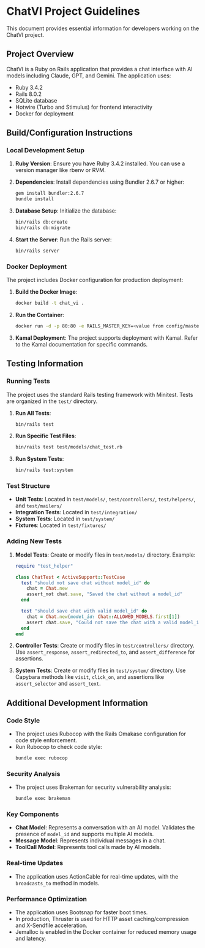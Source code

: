 # ChatVI Project Guidelines

This document provides essential information for developers working on the ChatVI project.

## Project Overview

ChatVI is a Ruby on Rails application that provides a chat interface with AI models including Claude, GPT, and Gemini. The application uses:

- Ruby 3.4.2
- Rails 8.0.2
- SQLite database
- Hotwire (Turbo and Stimulus) for frontend interactivity
- Docker for deployment

## Build/Configuration Instructions

### Local Development Setup

1. **Ruby Version**: Ensure you have Ruby 3.4.2 installed. You can use a version manager like rbenv or RVM.

2. **Dependencies**: Install dependencies using Bundler 2.6.7 or higher:
   ```bash
   gem install bundler:2.6.7
   bundle install
   ```

3. **Database Setup**: Initialize the database:
   ```bash
   bin/rails db:create
   bin/rails db:migrate
   ```

4. **Start the Server**: Run the Rails server:
   ```bash
   bin/rails server
   ```

### Docker Deployment

The project includes Docker configuration for production deployment:

1. **Build the Docker Image**:
   ```bash
   docker build -t chat_vi .
   ```

2. **Run the Container**:
   ```bash
   docker run -d -p 80:80 -e RAILS_MASTER_KEY=<value from config/master.key> --name chat_vi chat_vi
   ```

3. **Kamal Deployment**: The project supports deployment with Kamal. Refer to the Kamal documentation for specific commands.

## Testing Information

### Running Tests

The project uses the standard Rails testing framework with Minitest. Tests are organized in the `test/` directory.

1. **Run All Tests**:
   ```bash
   bin/rails test
   ```

2. **Run Specific Test Files**:
   ```bash
   bin/rails test test/models/chat_test.rb
   ```

3. **Run System Tests**:
   ```bash
   bin/rails test:system
   ```

### Test Structure

- **Unit Tests**: Located in `test/models/`, `test/controllers/`, `test/helpers/`, and `test/mailers/`
- **Integration Tests**: Located in `test/integration/`
- **System Tests**: Located in `test/system/`
- **Fixtures**: Located in `test/fixtures/`

### Adding New Tests

1. **Model Tests**: Create or modify files in `test/models/` directory. Example:
   ```ruby
   require "test_helper"

   class ChatTest < ActiveSupport::TestCase
     test "should not save chat without model_id" do
       chat = Chat.new
       assert_not chat.save, "Saved the chat without a model_id"
     end

     test "should save chat with valid model_id" do
       chat = Chat.new(model_id: Chat::ALLOWED_MODELS.first[1])
       assert chat.save, "Could not save the chat with a valid model_id"
     end
   end
   ```

2. **Controller Tests**: Create or modify files in `test/controllers/` directory. Use `assert_response`, `assert_redirected_to`, and `assert_difference` for assertions.

3. **System Tests**: Create or modify files in `test/system/` directory. Use Capybara methods like `visit`, `click_on`, and assertions like `assert_selector` and `assert_text`.

## Additional Development Information

### Code Style

- The project uses Rubocop with the Rails Omakase configuration for code style enforcement.
- Run Rubocop to check code style:
  ```bash
  bundle exec rubocop
  ```

### Security Analysis

- The project uses Brakeman for security vulnerability analysis:
  ```bash
  bundle exec brakeman
  ```

### Key Components

- **Chat Model**: Represents a conversation with an AI model. Validates the presence of `model_id` and supports multiple AI models.
- **Message Model**: Represents individual messages in a chat.
- **ToolCall Model**: Represents tool calls made by AI models.

### Real-time Updates

- The application uses ActionCable for real-time updates, with the `broadcasts_to` method in models.

### Performance Optimization

- The application uses Bootsnap for faster boot times.
- In production, Thruster is used for HTTP asset caching/compression and X-Sendfile acceleration.
- Jemalloc is enabled in the Docker container for reduced memory usage and latency.
